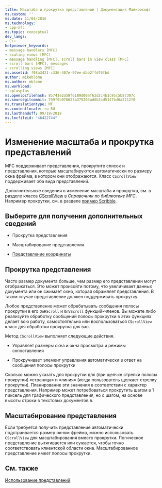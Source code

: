 ```yaml
---
title: Масштаба и прокрутка представлений | Документация Майкрософт
ms.custom: ''
ms.date: 11/04/2016
ms.technology:
- cpp-mfc
ms.topic: conceptual
dev_langs:
- C++
helpviewer_keywords:
- message handlers [MFC]
- scaling views [MFC]
- message handling [MFC], scroll bars in view class [MFC]
- scroll bars [MFC], messages
- scrolling views [MFC]
ms.assetid: f98a3421-c336-407e-97ee-dbb2ffd76fbd
author: mikeblome
ms.author: mblome
ms.workload:
- cplusplus
ms.openlocfilehash: 85741e2d58f6189d00af63d2c4b1c95c5b87307c
ms.sourcegitcommit: 799f9b976623a375203ad8b2ad5147bd6a2212f0
ms.translationtype: MT
ms.contentlocale: ru-RU
ms.lasthandoff: 09/19/2018
ms.locfileid: "46422744"
---
```

# <a name="scrolling-and-scaling-views"></a>Изменение масштаба и прокрутка представлений

MFC поддерживает представления, прокрутите список и представления, которые масштабируются автоматически по размеру окна фрейма, в котором они отображаются. Класс `CScrollView` поддерживает оба вида представлений.

Дополнительные сведения о изменение масштаба и прокрутка, см. в разделе класса [CScrollView](../mfc/reference/cscrollview-class.md) в *Справочник по библиотеке MFC*. Например прокрутки, см. в разделе [пример Scribble](../visual-cpp-samples.md).

## <a name="what-do-you-want-to-know-more-about"></a>Выберите для получения дополнительных сведений

- Прокрутка представления

- Масштабирование представления

- [Представление координаты](/windows/desktop/gdi/window-coordinate-system)

##  <a name="_core_scrolling_a_view"></a> Прокрутка представления

Часто размер документа больше, чем размер его представлении могут отображаться. Это может произойти потому, что увеличивает данных документа или он сжимает окно, которая обрамляет представления. В таком случае представление должен поддерживать прокрутку.

Любое представление может обрабатывать сообщения полосы прокрутки в его `OnHScroll` и `OnVScroll` функций-членов. Вы можете либо реализуйте обработку сообщений полосы прокрутки в этих функциях делает всю работу, самостоятельно или воспользоваться `CScrollView` класс для обработки прокрутка для вас.

Метод `CScrollView` выполняет следующие действия.

- Управляет размеры окна и окна просмотра и режимы сопоставления

- Прокручивает элемент управления автоматически в ответ на сообщения полосы прокрутки

Сколько можно указать для прокрутки для (при щелчке стрелки полосы прокрутки) «страница» и «линия» (когда пользователь щелкает стрелку прокрутки). Планирование эти значения в соответствии с характер представления. Например может потребоваться прокрутить шагом в 1 пиксель для графического представления, но с шагом, на основе высоты строки в текстовых документов в.

##  <a name="_core_scaling_a_view"></a> Масштабирование представления

Если требуется получить представление автоматически подстраивается размер окном фрейма, можно использовать `CScrollView` для масштабирования вместо прокрутки. Логическое представление вытягивается или сужается, чтобы точно соответствовать клиентской области окна. Масштабированное представление имеет полосы прокрутки.

## <a name="see-also"></a>См. также

[Использование представлений](../mfc/using-views.md)

